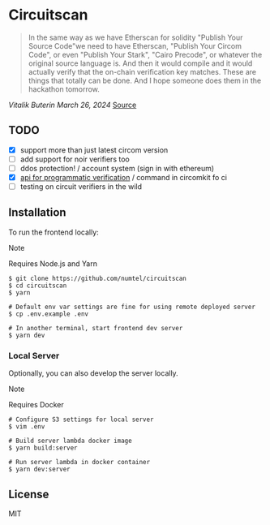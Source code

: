 # Circuitscan

> In the same way as we have Etherscan for solidity "Publish Your Source Code"we need to have Etherscan, "Publish Your Circom Code", or even "Publish Your Stark", "Cairo Precode", or whatever the original source language is. And then it would compile and it would actually verify that the on-chain verification key matches. These are things that totally can be done. And I hope someone does them in the hackathon tomorrow.

*Vitalik Buterin March 26, 2024* [Source](https://www.defideveloper.news/vitalik-ethtaipei-interview/)

## TODO

- [x] support more than just latest circom version
- [ ] add support for noir verifiers too
- [ ] ddos protection! / account system (sign in with ethereum)
- [x] [api for programmatic verification](https://github.com/circuitscan/cli) / command in circomkit fo ci
- [ ] testing on circuit verifiers in the wild

## Installation

To run the frontend locally:

> [!NOTE]
> Requires Node.js and Yarn

```
$ git clone https://github.com/numtel/circuitscan
$ cd circuitscan
$ yarn

# Default env var settings are fine for using remote deployed server
$ cp .env.example .env

# In another terminal, start frontend dev server
$ yarn dev
```

### Local Server

Optionally, you can also develop the server locally.

> [!NOTE]
> Requires Docker

```
# Configure S3 settings for local server
$ vim .env

# Build server lambda docker image
$ yarn build:server

# Run server lambda in docker container
$ yarn dev:server

```

## License

MIT
